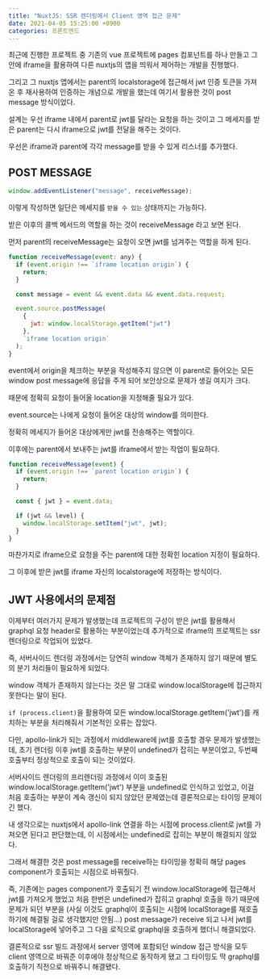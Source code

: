 ```yaml
---
title: "NuxtJS: SSR 렌더링에서 Client 영역 접근 문제"
date: 2021-04-05 15:25:00 +0900
categories: 프론트엔드
---
```


최근에 진행한 프로젝트 중 기존의 vue 프로젝트에 pages 컴포넌트를 하나 만들고
그 안에 iframe을 활용하여 다른 nuxtjs의 앱을 띄워서 제어하는 개발을 진행했다.

그리고 그 nuxtjs 앱에서는 parent의 localstorage에 접근해서 jwt 인증 토큰을 가져온 후 재사용하여
인증하는 개념으로 개발을 했는데 여기서 활용한 것이 post message 방식이었다.

설계는 우선 iframe 내에서 parent로 jwt를 달라는 요청을 하는 것이고 그 메세지를 받은 parent는 다시 iframe으로
jwt를 전달을 해주는 것이다.

우선은 iframe과 parent에 각각 message를 받을 수 있게 리스너를 추가했다.

## POST MESSAGE

```js
window.addEventListener("message", receiveMessage);
```

이렇게 작성하면 일단은 메세지를 `받을 수 있는` 상태까지는 가능하다.

받은 이후의 콜백 메서드의 역할을 하는 것이 receiveMessage 라고 보면 된다.

먼저 parent의 receiveMessage는 요청이 오면 jwt를 넘겨주는 역할을 하게 된다.

```js
function receiveMessage(event: any) {
  if (event.origin !== `iframe location origin`) {
    return;
  }

  const message = event && event.data && event.data.request;

  event.source.postMessage(
    {
      jwt: window.localStorage.getItem("jwt")
    },
    `iframe location origin`
  );
}
```

event에서 origin을 체크하는 부분을 작성해주지 않으면 이 parent로 들어오는 모든 window post message에 응답을 주게 되어
보안상으로 문제가 생길 여지가 크다.

때문에 정확히 요청이 들어올 location을 지정해줄 필요가 있다.

event.source는 나에게 요청이 들어온 대상의 window를 의미한다.

정확히 메세지가 들어온 대상에게만 jwt를 전송해주는 역할이다.

이후에는 parent에서 보내주는 jwt를 iframe에서 받는 작업이 필요하다.

```js
function receiveMessage(event) {
  if (event.origin !== `parent location origin`) {
    return;
  }

  const { jwt } = event.data;

  if (jwt && level) {
    window.localStorage.setItem("jwt", jwt);
  }
}
```

마찬가지로 iframe으로 요청을 주는 parent에 대한 정확힌 location 지정이 필요하다.

그 이후에 받은 jwt를 iframe 자신의 localstorage에 저장하는 방식이다.

## JWT 사용에서의 문제점

이제부터 여러가지 문제가 발생했는데 프로젝트의 구성이 받은 jwt를 활용해서 graphql 요청 header로 활용하는 부분이었는데
추가적으로 iframe의 프로젝트는 ssr 렌더링으로 작업되어 있었다.

즉, 서버사이드 렌더링 과정에서는 당연히 window 객체가 존재하지 않기 때문에 별도의 분기 처리들이 필요하게 되었다.

window 객체가 존재하지 않는다는 것은 말 그대로 window.localStorage에 접근하지 못한다는 말이 된다.

`if (process.client)`을 활용하여 모든 window.localStorage.getItem('jwt')를 캐치하는 부분을 처리해줘서 기본적인 오류는 잡았다.

다만, apollo-link가 되는 과정에서 middleware에 jwt를 호출할 경우 문제가 발생했는데, 초기 렌더링 이후 jwt를 호출하는 부분이 undefined가 잡히는 부분이었고,
두번째 호출부터 정상적으로 호출이 되는 것이었다.

서버사이드 렌더링의 프리렌더링 과정에서 이미 호출된 window.localStorage.getItem('jwt') 부분을 undefined로 인식하고 있었고,
이걸 처음 호출하는 부분이 계속 갱신이 되지 않았던 문제였는데 결론적으로는 타이밍 문제이긴 했다.

내 생각으로는 nuxtjs에서 apollo-link 연결을 하는 시점에 process.client로 jwt를 가져오면 된다고 판단했는데,
이 시점에서는 undefined로 잡히는 부분이 해결되지 않았다.

그래서 해결한 것은 post message를 receive하는 타이밍을 정확히 해당 pages component가 호출되는 시점으로 바꿔줬다.

즉, 기존에는 pages component가 호출되기 전 window.localStorage에 접근해서 jwt를 가져오게 했었고 처음 한번은 undefined가 잡히고 graphql 호출을 하기 때문에
문제가 되던 부분을 (사실 이것도 graphql이 호출되는 시점에 localStorage를 재호출하기에 해결될 걸로 생각했지만 안됨...) post message가 receive 되고 나서 jwt를 localStorage에 넣어주고
그 다음 로직으로 graphql을 호출하게 했더니 해결되었다.

결론적으로 ssr 빌드 과정에서 server 영역에 포함되던 window 접근 방식을 모두 client 영역으로 바꿔준 이후에야 정상적으로 동작하게 됐고
그 타이밍도 딱 graphql를 호출하기 직전으로 바꿔주니 해결됐다.
